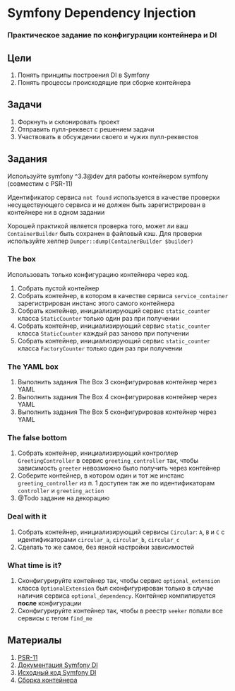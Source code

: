 # Symfony Dependency Injection

### Практическое задание по конфигурации контейнера и DI

## Цели

1. Понять принципы построения DI в Symfony
2. Понять процессы происходящие при сборке контейнера

## Задачи

1. Форкнуть и склонировать проект
2. Отправить пулл-реквест с решением задачи
3. Участвовать в обсуждении своего и чужих пулл-реквестов

## Задания

Используйте symfony ^3.3@dev для работы контейнером symfony (совместим с PSR-11)

Идентификатор сервиса `not found` используется в качестве проверки несуществующего сервиса 
и не должен быть зарегистрирован в контейнере ни в одном задании

Хорошей практикой является проверка того, может ли ваш `ContainerBuilder` быть сохранен в файловый кэш. 
Для проверки используйте хелпер `Dumper::dump(ContainerBuilder $builder)`

### The box

Использовать только конфигурацию контейнера через код.

1. Собрать пустой контейнер
2. Собрать контейнер, в котором в качестве 
   сервиса `service_container` зарегистрирован инстанс этого самого контейнера
3. Собрать контейнер, инициализирующий сервис `static_counter` класса `StaticCounter` только один раз при получении
4. Собрать контейнер, инициализирующий сервис `static_counter` класса `StaticCounter` каждый раз заново при получении
5. Собрать контейнер, инициализирующий сервис `static_counter` класса `FactoryCounter` только один раз при получении

### The YAML box

1. Выполнить задания The Box 3 сконфигурировав контейнер через YAML
2. Выполнить задания The Box 4 сконфигурировав контейнер через YAML
3. Выполнить задания The Box 5 сконфигурировав контейнер через YAML

### The false bottom

1. Собрать контейнер, инициализирующий контроллер `GreetingController` в сервис `greeting_controller` так, 
   чтобы зависимость `greeter` невозможно было получить через контейнер
2. Соберите контейнер, в котором один и тот же инстанс `greeting_controller` из п. 1 доступен так же 
   по идентификаторам `controller` и `greeting_action`
2. @Todo задание на декорацию

### Deal with it

1. Собрать контейнер, инициализирующий сервисы `Circular`: `A`, `B` и `C` 
   с идентификаторами `circular_a`, `circular_b`, `circular_c`
2. Сделать то же самое, без явной настройки зависимостей

### What time is it?

1. Сконфигурируйте контейнер так, чтобы сервис `optional_extension` класса `OptionalExtension` был сконфигурирован 
   только в случае наличия сервиса `optional_dependency`. Контейнер компилируется **после** конфигурации
2. Сконфигурируйте контейнер так, чтобы в реестр `seeker` попали все сервисы с тегом `find_me`

## Материалы

1. [PSR-11](https://github.com/php-fig/fig-standards/blob/master/accepted/PSR-11-container.md)
2. [Документация Symfony DI](http://symfony.com/doc/current/components/dependency_injection.html)
3. [Исходный код Symfony DI](https://github.com/symfony/dependency-injection)
4. [Сборка контейнера](http://symfony.com/doc/current/components/dependency_injection/compilation.html)
